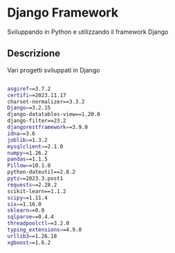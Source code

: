 # Django Framework

Sviluppando in Python e utilizzando il framework
Django

## Descrizione

Vari progetti sviluppati in Django



```bash

asgiref==3.7.2
certifi==2023.11.17
charset-normalizer==3.3.2
Django==3.2.15
django-datatables-view==1.20.0
django-filter==23.2
djangorestframework==3.9.0
idna==3.6
joblib==1.3.2
mysqlclient==2.1.0
numpy==1.26.2
pandas==1.1.5
Pillow==10.1.0
python-dateutil==2.8.2
pytz==2023.3.post1
requests==2.28.2
scikit-learn==1.1.2
scipy==1.11.4
six==1.16.0
sklearn==0.0
sqlparse==0.4.4
threadpoolctl==3.2.0
typing_extensions==4.9.0
urllib3==1.26.18
xgboost==1.6.2


```